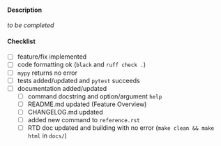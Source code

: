 #### Description

_to be completed_

#### Checklist

- [ ] feature/fix implemented
- [ ] code formatting ok (`black` and `ruff check .`)
- [ ] `mypy` returns no error
- [ ] tests added/updated and `pytest` succeeds
- [ ] documentation added/updated
    - [ ] command docstring and option/argument `help`
    - [ ] README.md updated (Feature Overview)
    - [ ] CHANGELOG.md updated
    - [ ] added new command to `reference.rst`
    - [ ] RTD doc updated and building with no error (`make clean && make html` in `docs/`)
